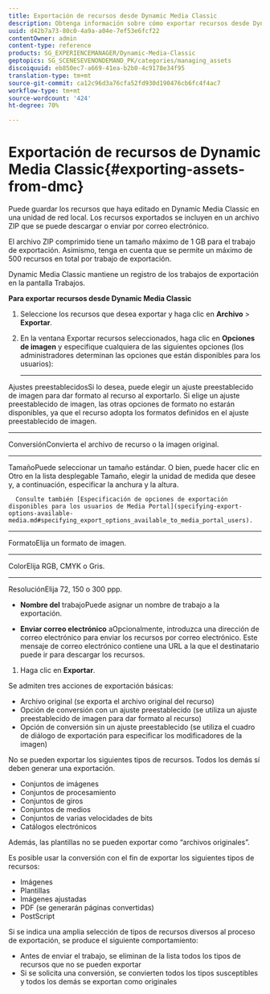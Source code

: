 ```yaml
---
title: Exportación de recursos desde Dynamic Media Classic
description: Obtenga información sobre cómo exportar recursos desde Dynamic Media Classic.
uuid: d42b7a73-80c0-4a9a-a04e-7ef53e6fcf22
contentOwner: admin
content-type: reference
products: SG_EXPERIENCEMANAGER/Dynamic-Media-Classic
geptopics: SG_SCENESEVENONDEMAND_PK/categories/managing_assets
discoiquuid: eb850ec7-a669-41ea-b2b0-4c9178e34f95
translation-type: tm+mt
source-git-commit: ca12c96d3a76cfa52fd930d190476cb6fc4f4ac7
workflow-type: tm+mt
source-wordcount: '424'
ht-degree: 70%

---
```



# Exportación de recursos de Dynamic Media Classic{#exporting-assets-from-dmc}

Puede guardar los recursos que haya editado en Dynamic Media Classic en una unidad de red local. Los recursos exportados se incluyen en un archivo ZIP que se puede descargar o enviar por correo electrónico.

El archivo ZIP comprimido tiene un tamaño máximo de 1 GB para el trabajo de exportación. Asimismo, tenga en cuenta que se permite un máximo de 500 recursos en total por trabajo de exportación.

Dynamic Media Classic mantiene un registro de los trabajos de exportación en la pantalla Trabajos.

**Para exportar recursos desde Dynamic Media Classic**

1. Seleccione los recursos que desea exportar y haga clic en **Archivo** > **Exportar**.
1. En la ventana Exportar recursos seleccionados, haga clic en **Opciones de imagen** y especifique cualquiera de las siguientes opciones (los administradores determinan las opciones que están disponibles para los usuarios):

   * ****
Ajustes preestablecidosSi lo desea, puede elegir un ajuste preestablecido de imagen para dar formato al recurso al exportarlo. Si elige un ajuste preestablecido de imagen, las otras opciones de formato no estarán disponibles, ya que el recurso adopta los formatos definidos en el ajuste preestablecido de imagen.

   * ****
ConversiónConvierta el archivo de recurso o la imagen original.

   * ****
TamañoPuede seleccionar un tamaño estándar. O bien, puede hacer clic en Otro en la lista desplegable Tamaño, elegir la unidad de medida que desee y, a continuación, especificar la anchura y la altura.

      Consulte también [Especificación de opciones de exportación disponibles para los usuarios de Media Portal](specifying-export-options-available-media.md#specifying_export_options_available_to_media_portal_users).

   * ****
FormatoElija un formato de imagen.

   * ****
ColorElija RGB, CMYK o Gris.

   * ****
ResoluciónElija 72, 150 o 300 ppp.

   * **Nombre del**
trabajoPuede asignar un nombre de trabajo a la exportación.

   * **Enviar correo electrónico**
aOpcionalmente, introduzca una dirección de correo electrónico para enviar los recursos por correo electrónico. Este mensaje de correo electrónico contiene una URL a la que el destinatario puede ir para descargar los recursos.

1. Haga clic en **Exportar**.

Se admiten tres acciones de exportación básicas:

* Archivo original (se exporta el archivo original del recurso)
* Opción de conversión con un ajuste preestablecido (se utiliza un ajuste preestablecido de imagen para dar formato al recurso)
* Opción de conversión sin un ajuste preestablecido (se utiliza el cuadro de diálogo de exportación para especificar los modificadores de la imagen)

No se pueden exportar los siguientes tipos de recursos. Todos los demás sí deben generar una exportación.

* Conjuntos de imágenes
* Conjuntos de procesamiento
* Conjuntos de giros
* Conjuntos de medios
* Conjuntos de varias velocidades de bits
* Catálogos electrónicos

Además, las plantillas no se pueden exportar como “archivos originales”.

Es posible usar la conversión con el fin de exportar los siguientes tipos de recursos:

* Imágenes
* Plantillas
* Imágenes ajustadas
* PDF (se generarán páginas convertidas)
* PostScript

Si se indica una amplia selección de tipos de recursos diversos al proceso de exportación, se produce el siguiente comportamiento:

* Antes de enviar el trabajo, se eliminan de la lista todos los tipos de recursos que no se pueden exportar
* Si se solicita una conversión, se convierten todos los tipos susceptibles y todos los demás se exportan como originales

